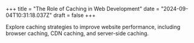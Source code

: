 +++
title = "The Role of Caching in Web Development"
date = "2024-09-04T10:31:18.037Z"
draft = false
+++

Explore caching strategies to improve website performance, including browser caching, CDN caching, and server-side caching.
        